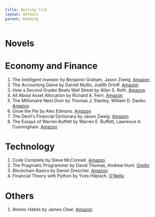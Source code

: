 ```yaml
---
title: Waiting list
layout: default
parent: Reading
---
```


# Novels

# Economy and Finance
1. The Intelligent Investor by Benjamin Graham, Jason Zweig. [Amazon](www.amazon.co.jp/dp/0060555661)
2. The Accounting Game by Darrell Mullis, Judith Orloff. [Amazon](https://www.amazon.com/Accounting-Game-Basic-Fresh-Lemonade/dp/1402211864)
3. How a Second Grader Beats Wall Street by Allan S. Roth. [Amazon](www.amazon.co.jp/dp/0470919035)
4. All About Asset Allocation by Richard A. Ferri. [Amazon](https://www.amazon.co.jp/All-About-Asset-Allocation-Second/dp/0071700781)
5. The Millionaire Next Door by Thomas J. Stanley, William D. Danko. [Amazon](https://www.amazon.co.jp/Millionaire-Next-Door-Surprising-Americas/dp/1589795474)
6. Grow the Pie by Alex Edmans. [Amazon](www.amazon.co.jp/dp/1009054678)
7. The Devil's Financial Dictionary by Jason Zweig. [Amazon](https://www.amazon.co.jp/Devils-Financial-Dictionary-Jason-Zweig/dp/1610397762)
8. The Essays of Warren Buffett by Warren E. Buffett, Lawrence A. Cunningham. [Amazon](https://www.amazon.co.jp/Essays-Warren-Buffett/dp/0966446143)


# Technology
1. Code Complete by Steve McConnell. [Amazon](https://www.amazon.co.jp/-/en/Steve-McConnell/dp/0735619670)
2. The Pragmatic Programmer by David Thomas, Andrew Hunt. [Oreilly](https://www.oreilly.com/library/view/the-pragmatic-programmer/9780135956977/)
3. Blockchain Basics by Daniel Drescher. [Amazon](https://www.amazon.co.jp/-/en/Daniel-Drescher/dp/1484226038)
4. Financial Theory with Python by Yves Hilpisch. [O'Reilly](https://www.oreilly.com/library/view/financial-theory-with/9781098104344/)

# Others
1. Atomic Habits by James Clear. [Amazon](https://www.amazon.co.jp/Atomic-Habits-Proven-Build-Break/dp/0735211299)